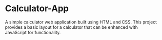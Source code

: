 # Calculator-App
A simple calculator web application built using HTML and CSS. This project provides a basic layout for a calculator that can be enhanced with JavaScript for functionality.
